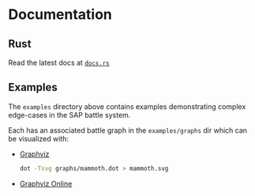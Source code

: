 # Documentation

## Rust
Read the latest docs at [`docs.rs`](https://docs.rs/saptest/latest/saptest/)

## Examples
The `examples` directory above contains examples demonstrating complex edge-cases in the SAP battle system.

Each has an associated battle graph in the `examples/graphs` dir which can be visualized with:
* [Graphviz](https://graphviz.org/)
    ```bash
    dot -Tsvg graphs/mammoth.dot > mammoth.svg
    ```

* [Graphviz Online](https://dreampuf.github.io/GraphvizOnline/)
